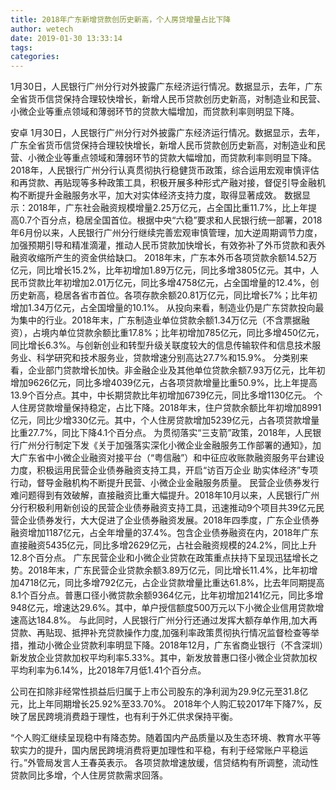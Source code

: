 ```yaml
---
title: 2018年广东新增贷款创历史新高，个人房贷增量占比下降
author: wetech
date: 2019-01-30 13:33:14
tags: 
categories: 
---
```

1月30日，人民银行广州分行对外披露广东经济运行情况。数据显示，去年，广东全省货币信贷保持合理较快增长，新增人民币贷款创历史新高，对制造业和民营、小微企业等重点领域和薄弱环节的贷款大幅增加，而贷款利率则明显下降。
<!-- more -->
安卓
1月30日，人民银行广州分行对外披露广东经济运行情况。数据显示，去年，广东全省货币信贷保持合理较快增长，新增人民币贷款创历史新高，对制造业和民营、小微企业等重点领域和薄弱环节的贷款大幅增加，而贷款利率则明显下降。
2018年，人民银行广州分行认真贯彻执行稳健货币政策，综合运用宏观审慎评估和再贷款、再贴现等多种政策工具，积极开展多种形式产融对接，督促引导金融机构不断提升金融服务水平，加大对实体经济支持力度，取得显著成效。
数据显示：2018年，广东社会融资规模增量2.25万亿元，占全国比重11.7%，比上年提高0.7个百分点，稳居全国首位。根据中央“六稳”要求和人民银行统一部署，2018年6月份以来，人民银行广州分行继续完善宏观审慎管理，加大逆周期调节力度，加强预期引导和精准滴灌，推动人民币贷款加快增长，有效弥补了外币贷款和表外融资收缩所产生的资金供给缺口。
2018年末，广东本外币各项贷款余额14.52万亿元，同比增长15.2%，比年初增加1.89万亿元，同比多增3805亿元。其中，人民币贷款比年初增加2.01万亿元，同比多增4758亿元，占全国增量的12.4%，创历史新高，稳居各省市首位。各项存款余额20.81万亿元，同比增长7%；比年初增加1.34万亿元，占全国增量的10.1%。
从投向来看，制造业仍是广东贷款投向最为集中的行业。2018年末，广东制造业单位贷款余额1.34万亿元（不含票据融资），占境内单位贷款余额比重17.8%；比年初增加785亿元，同比多增450亿元，同比增长6.3%。与创新创业和转型升级关联度较大的信息传输软件和信息技术服务业、科学研究和技术服务业，贷款增速分别高达27.7%和15.9%。
分类别来看，企业部门贷款增长加快。非金融企业及其他单位贷款余额7.93万亿元，比年初增加9626亿元，同比多增4039亿元，占各项贷款增量比重50.9%，比上年提高13.9个百分点。其中，中长期贷款比年初增加6739亿元，同比多增1130亿元。
个人住房贷款增量保持稳定，占比下降。2018年末，住户贷款余额比年初增加8991亿元，同比少增330亿元。其中，个人住房贷款增加5239亿元，占各项贷款增量比重27.7%，同比下降4.1个百分点。
为贯彻落实“三支箭”政策，2018年，人民银行广州分行制定下发《关于加强落实深化小微企业金融服务工作部署的通知》，加大广东省中小微企业融资对接平台（“粤信融”）和中征应收账款融资服务平台建设力度，积极运用民营企业债券融资支持工具，开启“访百万企业 助实体经济”专项行动，督导金融机构不断提升民营、小微企业金融服务质量。
民营企业债券发行难问题得到有效破解，直接融资比重大幅提升。2018年10月以来，人民银行广州分行积极利用新创设的民营企业债券融资支持工具，迅速推动9个项目共39亿元民营企业债券发行，大大促进了企业债券融资发展。2018年四季度，广东企业债券融资增加1187亿元，占全年增量的37.4%。包含企业债券融资在内，2018年广东直接融资5435亿元，同比多增2629亿元，占社会融资规模的24.2%，同比上升12.8个百分点。
广东民营企业和小微企业贷款在政策重点扶持下呈现迅猛增长之势。2018年末，广东民营企业贷款余额3.89万亿元，同比增长11.4%，比年初增加4718亿元，同比多增792亿元，占企业贷款增量比重达61.8%，比去年同期提高8.1个百分点。普惠口径小微贷款余额9364亿元，比年初增加2141亿元，同比多增948亿元，增速达29.6%。其中，单户授信额度500万元以下小微企业信用贷款增速高达184.8%。
与此同时，人民银行广州分行还通过发挥大额存单作用,加大再贷款、再贴现、抵押补充贷款操作力度,加强利率政策贯彻执行情况监督检查等举措，推动小微企业贷款利率明显下降。2018年12月，广东省商业银行（不含深圳）新发放企业贷款加权平均利率5.33%。其中，新发放普惠口径小微企业贷款加权平均利率为6.14%，比2018年7月低1.41个百分点。
 
 
公司在扣除非经常性损益后归属于上市公司股东的净利润为29.9亿元至31.8亿元，比上年同期增长25.92%至33.70%。
2018年个人购汇较2017年下降7%，反映了居民跨境消费趋于理性，也有利于外汇供求保持平衡。
“个人购汇继续呈现稳中有降态势。随着国内产品质量以及生态环境、教育水平等软实力的提升，国内居民跨境消费将更加理性和平稳，有利于经常账户平稳运行。”外管局发言人王春英表示。
各项贷款增速放缓，信贷结构有所调整，流动性贷款同比多增，个人住房贷款需求回落。
